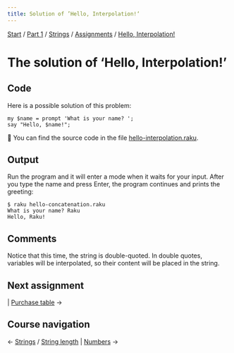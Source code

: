 ```yaml
---
title: Solution of ’Hello, Interpolation!‘
---
```


[Start](../../../..) / [Part 1](../../../../part1) / [Strings](../../..) / [Assignments](../..) / [Hello, Interpolation!](..)

# The solution of ‘Hello, Interpolation!’

## Code

Here is a possible solution of this problem:

    my $name = prompt 'What is your name? ';
    say "Hello, $name!";

🦋 You can find the source code in the file [hello-interpolation.raku](https://github.com/ash/raku-course/blob/master/strings/assignments/hello-interpolation/solution/hello-interpolation.raku).

## Output

Run the program and it will enter a mode when it waits for your input. After you type the name and press Enter, the program continues and prints the greeting:

    $ raku hello-concatenation.raku
    What is your name? Raku
    Hello, Raku!

## Comments

Notice that this time, the string is double-quoted. In double quotes, variables will be interpolated, so their content will be placed in the string.

## Next assignment

| [Purchase table](../../purchase-table) →

## Course navigation

← [Strings](../../..) / [String length](../../../string-length) | [Numbers](../../../../numbers) →



